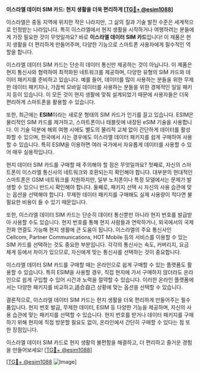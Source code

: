 **이스라엘 데이터 SIM 카드: 현지 생활을 더욱 편리하게 [[TG💪+ @esim1088](https://t.me/s/esim1088)]**

이스라엘은 중동 지역에 위치한 작은 나라지만, 그 삶의 질과 기술 발전 수준은 세계적으로 인정받는 나라입니다. 특히 이스라엘에서 현지 생활을 시작하거나 여행하려는 분들에게 가장 필요한 것이 무엇일까요? 바로 **이스라엘 데이터 SIM 카드**입니다! 이 제품은 현지 생활을 더 편리하게 만들어주며, 다양한 기능으로 스마트폰 사용자에게 필수적인 역할을 합니다.

이스라엘 데이터 SIM 카드는 단순히 데이터 통신만 제공하는 것이 아닙니다. 이 제품은 현지 통신사와 협력하여 최적화된 네트워크를 제공하며, 다양한 유형의 SIM 카드와 데이터 패키지를 준비하고 있습니다. 예를 들어, 데이터를 많이 사용하는 분들을 위한 무제한 데이터 패키지나, 가끔씩 모바일 데이터를 사용하는 분들을 위한 경제적인 일일 패키지 등이 있습니다. 이 모든 것이 현지 생활에 맞춰 설계되었기 때문에 사용자들은 더욱 편리하게 스마트폰을 활용할 수 있습니다.

또한, 최근에는 **ESIM**이라는 새로운 형태의 SIM 카드가 인기를 끌고 있습니다. ESIM은 물리적인 SIM 카드를 제거하고, 스마트폰이나 태블릿에 내장된 eSIM 기술을 사용합니다. 이 기술 덕분에 해외 여행 시에도 별도의 물리적 교체 없이 간단하게 데이터를 활성화할 수 있으며, 한국에서 사는 경우에도 이스라엘 데이터 패키지를 쉽게 구매하여 사용할 수 있습니다. 특히 ESIM을 이용하면 여러 국가에서 자유롭게 데이터를 사용할 수 있어 매우 실용적입니다.

현지 데이터 SIM 카드를 구매할 때 주의해야 할 점은 무엇일까요? 첫째로, 자신의 스마트폰이 이스라엘 통신사의 네트워크와 호환되는지 확인해야 합니다. 대부분의 현대적인 스마트폰은 GSM 네트워크를 지원하지만, 일부 노치폰이나 특정 모델에서는 문제가 발생할 수 있으니 반드시 확인해야 합니다. 둘째로, 패키지 선택 시 자신의 사용 습관에 맞는 옵션을 선택해야 합니다. 무제한 데이터 패키지를 구매해도 실제 사용량이 적다면 불필요한 비용이 들 수 있기 때문입니다.

또한, 이스라엘 데이터 SIM 카드는 단순히 데이터 통신뿐만 아니라 현지 번호를 발급받아 사용할 수도 있습니다. 현지 번호를 통해 현지 사람들과 연락하거나, 외국에서의 국제 전화 연결도 가능해 현지 생활에 큰 도움이 됩니다. 이스라엘의 주요 통신사인 Cellcom, Partner Communications, HOT Mobile 등의 서비스를 이용할 수 있는 SIM 카드를 선택하는 것도 중요한 부분입니다. 각각의 통신사는 속도, 커버리지, 요금 체계 등에서 차이가 있으므로, 자신에게 맞는 통신사를 선택하는 것이 중요합니다.

이스라엘 데이터 SIM 카드를 구매할 때는 온라인으로 쉽게 구매할 수 있는 플랫폼도 활용할 수 있습니다. 특히 ESIM을 사용할 경우, 직접 현지에 가서 구매하지 않더라도 온라인으로 쉽게 구입할 수 있어 시간과 노력을 절약할 수 있습니다. 이러한 온라인 플랫폼에서는 다양한 패키지를 비교하고,适合自己 상황에 맞는 옵션을 선택할 수 있습니다.

결론적으로, 이스라엘 데이터 SIM 카드는 현지 생활을 더욱 편리하게 만들어주는 필수품입니다. 현지 번호 발급, 무제한 데이터, ESIM 등 다양한 기능을 제공하며, 자신의 사용 습관에 맞는 패키지를 선택할 수 있습니다. 현지 번호를 받거나 데이터 패키지를 구매하기 위해 현지에 직접 방문할 필요도 없이, 온라인에서 간단히 구매할 수 있다는 점 또한 장점입니다.

이스라엘 데이터 SIM 카드로 현지 생활의 불편함을 해결하고, 더 편리하고 즐거운 경험을 만들어보세요! [[TG💪+ @esim1088](https://t.me/s/esim1088)]

[[TG💪+ @esim1088](https://t.me/s/esim1088) ![Image](https://i.postimg.cc/Y0z9fWf4/image.png)]